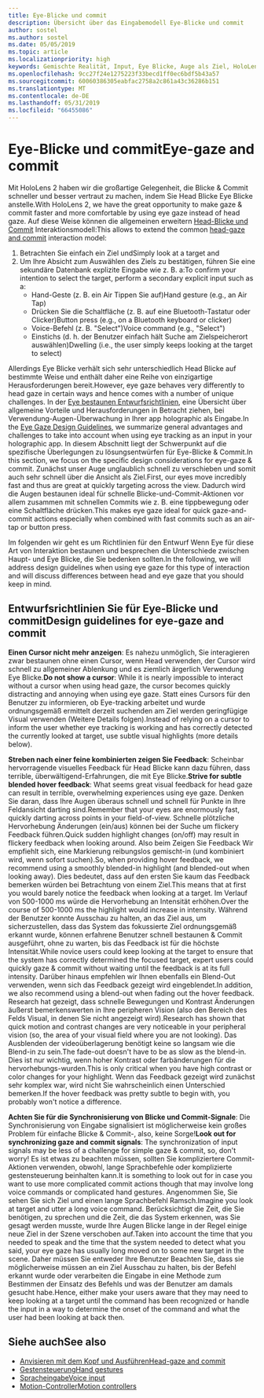 ```yaml
---
title: Eye-Blicke und commit
description: Übersicht über das Eingabemodell Eye-Blicke und commit
author: sostel
ms.author: sostel
ms.date: 05/05/2019
ms.topic: article
ms.localizationpriority: high
keywords: Gemischte Realität, Input, Eye Blicke, Auge als Ziel, HoloLens 2 "," Auswahl Eye-basierte Eye nachverfolgung
ms.openlocfilehash: 9cc27f24e1275223f33becd1ff0ec6bdf5b43a57
ms.sourcegitcommit: 60060386305eabfac2758a2c861a43c36286b151
ms.translationtype: MT
ms.contentlocale: de-DE
ms.lasthandoff: 05/31/2019
ms.locfileid: "66455086"
---
```

# <a name="eye-gaze-and-commit"></a><span data-ttu-id="3c45f-104">Eye-Blicke und commit</span><span class="sxs-lookup"><span data-stu-id="3c45f-104">Eye-gaze and commit</span></span>
<span data-ttu-id="3c45f-105">Mit HoloLens 2 haben wir die großartige Gelegenheit, die Blicke & Commit schneller und besser vertraut zu machen, indem Sie Head Blicke Eye Blicke anstelle.</span><span class="sxs-lookup"><span data-stu-id="3c45f-105">With HoloLens 2, we have the great opportunity to make gaze & commit faster and more comfortable by using eye gaze instead of head gaze.</span></span> <span data-ttu-id="3c45f-106">Auf diese Weise können die allgemeinen erweitern [Head-Blicke und Commit](gaze-and-commit.md) Interaktionsmodell:</span><span class="sxs-lookup"><span data-stu-id="3c45f-106">This allows to extend the common [head-gaze and commit](gaze-and-commit.md) interaction model:</span></span> 
1. <span data-ttu-id="3c45f-107">Betrachten Sie einfach ein Ziel und</span><span class="sxs-lookup"><span data-stu-id="3c45f-107">Simply look at a target and</span></span> 
2. <span data-ttu-id="3c45f-108">Um Ihre Absicht zum Auswählen des Ziels zu bestätigen, führen Sie eine sekundäre Datenbank explizite Eingabe wie z. B. a:</span><span class="sxs-lookup"><span data-stu-id="3c45f-108">To confirm your intention to select the target, perform a secondary explicit input such as a:</span></span>  
   - <span data-ttu-id="3c45f-109">Hand-Geste (z. B. ein Air Tippen Sie auf)</span><span class="sxs-lookup"><span data-stu-id="3c45f-109">Hand gesture (e.g., an Air Tap)</span></span>
   - <span data-ttu-id="3c45f-110">Drücken Sie die Schaltfläche (z. B. auf eine Bluetooth-Tastatur oder Clicker)</span><span class="sxs-lookup"><span data-stu-id="3c45f-110">Button press (e.g., on a Bluetooth keyboard or clicker)</span></span>
   - <span data-ttu-id="3c45f-111">Voice-Befehl (z. B. "Select")</span><span class="sxs-lookup"><span data-stu-id="3c45f-111">Voice command (e.g., "Select")</span></span>
   - <span data-ttu-id="3c45f-112">Einstichs (d. h. der Benutzer einfach hält Suche am Zielspeicherort auswählen)</span><span class="sxs-lookup"><span data-stu-id="3c45f-112">Dwelling (i.e., the user simply keeps looking at the target to select)</span></span>

<span data-ttu-id="3c45f-113">Allerdings Eye Blicke verhält sich sehr unterschiedlich Head Blicke auf bestimmte Weise und enthält daher eine Reihe von einzigartige Herausforderungen bereit.</span><span class="sxs-lookup"><span data-stu-id="3c45f-113">However, eye gaze behaves very differently to head gaze in certain ways and hence comes with a number of unique challenges.</span></span> <span data-ttu-id="3c45f-114">In der [Eye bestaunen Entwurfsrichtlinien](eye-tracking.md), eine Übersicht über allgemeine Vorteile und Herausforderungen in Betracht ziehen, bei Verwendung-Augen-Überwachung in Ihrer app holographic als Eingabe.</span><span class="sxs-lookup"><span data-stu-id="3c45f-114">In the [Eye Gaze Design Guidelines](eye-tracking.md), we summarize general advantages and challenges to take into account when using eye tracking as an input in your holographic app.</span></span> <span data-ttu-id="3c45f-115">In diesem Abschnitt liegt der Schwerpunkt auf die spezifische Überlegungen zu lösungsentwürfen für Eye-Blicke & Commit.</span><span class="sxs-lookup"><span data-stu-id="3c45f-115">In this section, we focus on the specific design considerations for eye-gaze & commit.</span></span>
<span data-ttu-id="3c45f-116">Zunächst unser Auge unglaublich schnell zu verschieben und somit auch sehr schnell über die Ansicht als Ziel.</span><span class="sxs-lookup"><span data-stu-id="3c45f-116">First, our eyes move incredibly fast and thus are great at quickly targeting across the view.</span></span> <span data-ttu-id="3c45f-117">Dadurch wird die Augen bestaunen ideal für schnelle Blicke-und-Commit-Aktionen vor allem zusammen mit schnellen Commits wie z. B. eine tippbewegung oder eine Schaltfläche drücken.</span><span class="sxs-lookup"><span data-stu-id="3c45f-117">This makes eye gaze ideal for quick gaze-and-commit actions especially when combined with fast commits such as an air-tap or button press.</span></span>
   
<span data-ttu-id="3c45f-118">Im folgenden wir geht es um Richtlinien für den Entwurf Wenn Eye für diese Art von Interaktion bestaunen und besprechen die Unterschiede zwischen Haupt- und Eye Blicke, die Sie bedenken sollten.</span><span class="sxs-lookup"><span data-stu-id="3c45f-118">In the following, we will address design guidelines when using eye gaze for this type of interaction and will discuss differences between head and eye gaze that you should keep in mind.</span></span>

## <a name="design-guidelines-for-eye-gaze-and-commit"></a><span data-ttu-id="3c45f-119">Entwurfsrichtlinien Sie für Eye-Blicke und commit</span><span class="sxs-lookup"><span data-stu-id="3c45f-119">Design guidelines for eye-gaze and commit</span></span>

<span data-ttu-id="3c45f-120">**Einen Cursor nicht mehr anzeigen**: Es nahezu unmöglich, Sie interagieren zwar bestaunen ohne einen Cursor, wenn Head verwenden, der Cursor wird schnell zu allgemeiner Ablenkung und es ziemlich ärgerlich Verwendung Eye Blicke.</span><span class="sxs-lookup"><span data-stu-id="3c45f-120">**Do not show a cursor**: While it is nearly impossible to interact without a cursor when using head gaze, the cursor becomes quickly distracting and annoying when using eye gaze.</span></span> <span data-ttu-id="3c45f-121">Statt eines Cursors für den Benutzer zu informieren, ob Eye-tracking arbeitet und wurde ordnungsgemäß ermittelt derzeit suchenden am Ziel werden geringfügige Visual verwenden (Weitere Details folgen).</span><span class="sxs-lookup"><span data-stu-id="3c45f-121">Instead of relying on a cursor to inform the user whether eye tracking is working and has correctly detected the currently looked at target, use subtle visual highlights (more details below).</span></span>

<span data-ttu-id="3c45f-122">**Streben nach einer feine kombinierten zeigen Sie Feedback**: Scheinbar hervorragende visuelles Feedback für Head Blicke kann dazu führen, dass terrible, überwältigend-Erfahrungen, die mit Eye Blicke.</span><span class="sxs-lookup"><span data-stu-id="3c45f-122">**Strive for subtle blended hover feedback**: What seems great visual feedback for head gaze can result in terrible, overwhelming experiences using eye gaze.</span></span> <span data-ttu-id="3c45f-123">Denken Sie daran, dass Ihre Augen überaus schnell und schnell für Punkte in Ihre Feldansicht darting sind.</span><span class="sxs-lookup"><span data-stu-id="3c45f-123">Remember that your eyes are enormously fast, quickly darting across points in your field-of-view.</span></span> <span data-ttu-id="3c45f-124">Schnelle plötzliche Hervorhebung Änderungen (ein/aus) können bei der Suche um flickery Feedback führen.</span><span class="sxs-lookup"><span data-stu-id="3c45f-124">Quick sudden highlight changes (on/off) may result in flickery feedback when looking around.</span></span> <span data-ttu-id="3c45f-125">Also beim Zeigen Sie Feedback Wir empfiehlt sich, eine Markierung reibungslos gemischt-in (und kombiniert wird, wenn sofort suchen).</span><span class="sxs-lookup"><span data-stu-id="3c45f-125">So, when providing hover feedback, we recommend using a smoothly blended-in highlight (and blended-out when looking away).</span></span> <span data-ttu-id="3c45f-126">Dies bedeutet, dass auf den ersten Sie kaum das Feedback bemerken würden bei Betrachtung von einem Ziel.</span><span class="sxs-lookup"><span data-stu-id="3c45f-126">This means that at first you would barely notice the feedback when looking at a target.</span></span> <span data-ttu-id="3c45f-127">Im Verlauf von 500-1000 ms würde die Hervorhebung an Intensität erhöhen.</span><span class="sxs-lookup"><span data-stu-id="3c45f-127">Over the course of 500-1000 ms the highlight would increase in intensity.</span></span> <span data-ttu-id="3c45f-128">Während der Benutzer konnte Ausschau zu halten, an das Ziel aus, um sicherzustellen, dass das System das fokussierte Ziel ordnungsgemäß erkannt wurde, können erfahrene Benutzer schnell bestaunen & Commit ausgeführt, ohne zu warten, bis das Feedback ist für die höchste Intensität.</span><span class="sxs-lookup"><span data-stu-id="3c45f-128">While novice users could keep looking at the target to ensure that the system has correctly determined the focused target, expert users could quickly gaze & commit without waiting until the feedback is at its full intensity.</span></span> <span data-ttu-id="3c45f-129">Darüber hinaus empfehlen wir Ihnen ebenfalls ein Blend-Out verwenden, wenn sich das Feedback gezeigt wird eingeblendet.</span><span class="sxs-lookup"><span data-stu-id="3c45f-129">In addition, we also recommend using a blend-out when fading out the hover feedback.</span></span> <span data-ttu-id="3c45f-130">Research hat gezeigt, dass schnelle Bewegungen und Kontrast Änderungen äußerst bemerkenswerten in Ihre peripheren Vision (also den Bereich des Felds Visual, in denen Sie nicht angezeigt wird).</span><span class="sxs-lookup"><span data-stu-id="3c45f-130">Research has shown that quick motion and contrast changes are very noticeable in your peripheral vision (so, the area of your visual field where you are not looking).</span></span> <span data-ttu-id="3c45f-131">Das Ausblenden der videoüberlagerung benötigt keine so langsam wie die Blend-in zu sein.</span><span class="sxs-lookup"><span data-stu-id="3c45f-131">The fade-out doesn't have to be as slow as the blend-in.</span></span> <span data-ttu-id="3c45f-132">Dies ist nur wichtig, wenn hoher Kontrast oder farbänderungen für die hervorhebungs-wurden.</span><span class="sxs-lookup"><span data-stu-id="3c45f-132">This is only critical when you have high contrast or color changes for your highlight.</span></span> <span data-ttu-id="3c45f-133">Wenn das Feedback gezeigt wird zunächst sehr komplex war, wird nicht Sie wahrscheinlich einen Unterschied bemerken.</span><span class="sxs-lookup"><span data-stu-id="3c45f-133">If the hover feedback was pretty subtle to begin with, you probably won't notice a difference.</span></span>

<span data-ttu-id="3c45f-134">**Achten Sie für die Synchronisierung von Blicke und Commit-Signale**: Die Synchronisierung von Eingabe signalisiert ist möglicherweise kein großes Problem für einfache Blicke & Commit-, also, keine Sorge!</span><span class="sxs-lookup"><span data-stu-id="3c45f-134">**Look out for synchronizing gaze and commit signals**: The synchronization of input signals may be less of a challenge for simple gaze & commit, so, don't worry!</span></span> <span data-ttu-id="3c45f-135">Es ist etwas zu beachten müssen, sollten Sie kompliziertere Commit-Aktionen verwenden, obwohl, lange Sprachbefehle oder komplizierte gestensteuerung beinhalten kann.</span><span class="sxs-lookup"><span data-stu-id="3c45f-135">It is something to look out for in case you want to use more complicated commit actions though that may involve long voice commands or complicated hand gestures.</span></span> <span data-ttu-id="3c45f-136">Angenommen Sie, Sie sehen Sie sich Ziel und einen lange Sprachbefehl Ramsch.</span><span class="sxs-lookup"><span data-stu-id="3c45f-136">Imagine you look at target and utter a long voice command.</span></span> <span data-ttu-id="3c45f-137">Berücksichtigt die Zeit, die Sie benötigen, zu sprechen und die Zeit, die das System erkennen, was Sie gesagt werden musste, wurde Ihre Augen Blicke lange in der Regel einige neue Ziel in der Szene verschoben auf.</span><span class="sxs-lookup"><span data-stu-id="3c45f-137">Taken into account the time that you needed to speak and the time that the system needed to detect what you said, your eye gaze has usually long moved on to some new target in the scene.</span></span> <span data-ttu-id="3c45f-138">Daher müssen Sie entweder Ihre Benutzer Beachten Sie, dass sie möglicherweise müssen an ein Ziel Ausschau zu halten, bis der Befehl erkannt wurde oder verarbeiten die Eingabe in eine Methode zum Bestimmen der Einsatz des Befehls und was der Benutzer am damals gesucht habe.</span><span class="sxs-lookup"><span data-stu-id="3c45f-138">Hence, either make your users aware that they may need to keep looking at a target until the command has been recognized or handle the input in a way to determine the onset of the command and what the user had been looking at back then.</span></span>

## <a name="see-also"></a><span data-ttu-id="3c45f-139">Siehe auch</span><span class="sxs-lookup"><span data-stu-id="3c45f-139">See also</span></span>
* [<span data-ttu-id="3c45f-140">Anvisieren mit dem Kopf und Ausführen</span><span class="sxs-lookup"><span data-stu-id="3c45f-140">Head-gaze and commit</span></span>](gaze-and-commit.md)
* [<span data-ttu-id="3c45f-141">Gestensteuerung</span><span class="sxs-lookup"><span data-stu-id="3c45f-141">Hand gestures</span></span>](gestures.md)
* [<span data-ttu-id="3c45f-142">Spracheingabe</span><span class="sxs-lookup"><span data-stu-id="3c45f-142">Voice input</span></span>](voice-design.md)
* [<span data-ttu-id="3c45f-143">Motion-Controller</span><span class="sxs-lookup"><span data-stu-id="3c45f-143">Motion controllers</span></span>](motion-controllers.md)
